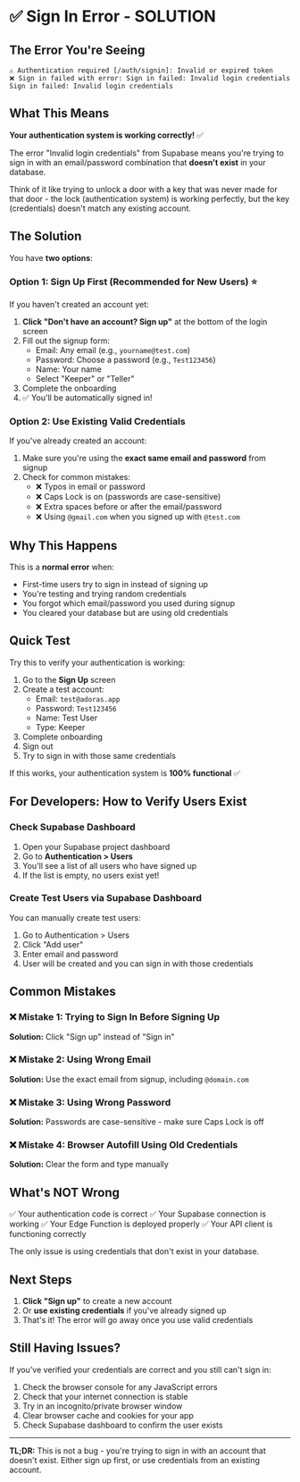 # ✅ Sign In Error - SOLUTION

## The Error You're Seeing

```
⚠️ Authentication required [/auth/signin]: Invalid or expired token
❌ Sign in failed with error: Sign in failed: Invalid login credentials
Sign in failed: Invalid login credentials
```

## What This Means

**Your authentication system is working correctly!** ✅

The error "Invalid login credentials" from Supabase means you're trying to sign in with an email/password combination that **doesn't exist** in your database.

Think of it like trying to unlock a door with a key that was never made for that door - the lock (authentication system) is working perfectly, but the key (credentials) doesn't match any existing account.

## The Solution

You have **two options**:

### Option 1: Sign Up First (Recommended for New Users) ⭐

If you haven't created an account yet:

1. **Click "Don't have an account? Sign up"** at the bottom of the login screen
2. Fill out the signup form:
   - Email: Any email (e.g., `yourname@test.com`)
   - Password: Choose a password (e.g., `Test123456`)
   - Name: Your name
   - Select "Keeper" or "Teller"
3. Complete the onboarding
4. ✅ You'll be automatically signed in!

### Option 2: Use Existing Valid Credentials

If you've already created an account:

1. Make sure you're using the **exact same email and password** from signup
2. Check for common mistakes:
   - ❌ Typos in email or password
   - ❌ Caps Lock is on (passwords are case-sensitive)
   - ❌ Extra spaces before or after the email/password
   - ❌ Using `@gmail.com` when you signed up with `@test.com`

## Why This Happens

This is a **normal error** when:
- First-time users try to sign in instead of signing up
- You're testing and trying random credentials
- You forgot which email/password you used during signup
- You cleared your database but are using old credentials

## Quick Test

Try this to verify your authentication is working:

1. Go to the **Sign Up** screen
2. Create a test account:
   - Email: `test@adoras.app`
   - Password: `Test123456`
   - Name: Test User
   - Type: Keeper
3. Complete onboarding
4. Sign out
5. Try to sign in with those same credentials

If this works, your authentication system is **100% functional** ✅

## For Developers: How to Verify Users Exist

### Check Supabase Dashboard

1. Open your Supabase project dashboard
2. Go to **Authentication > Users**
3. You'll see a list of all users who have signed up
4. If the list is empty, no users exist yet!

### Create Test Users via Supabase Dashboard

You can manually create test users:

1. Go to Authentication > Users
2. Click "Add user"
3. Enter email and password
4. User will be created and you can sign in with those credentials

## Common Mistakes

### ❌ Mistake 1: Trying to Sign In Before Signing Up
**Solution:** Click "Sign up" instead of "Sign in"

### ❌ Mistake 2: Using Wrong Email
**Solution:** Use the exact email from signup, including `@domain.com`

### ❌ Mistake 3: Using Wrong Password
**Solution:** Passwords are case-sensitive - make sure Caps Lock is off

### ❌ Mistake 4: Browser Autofill Using Old Credentials
**Solution:** Clear the form and type manually

## What's NOT Wrong

✅ Your authentication code is correct
✅ Your Supabase connection is working
✅ Your Edge Function is deployed properly
✅ Your API client is functioning correctly

The only issue is using credentials that don't exist in your database.

## Next Steps

1. **Click "Sign up"** to create a new account
2. Or **use existing credentials** if you've already signed up
3. That's it! The error will go away once you use valid credentials

## Still Having Issues?

If you've verified your credentials are correct and you still can't sign in:

1. Check the browser console for any JavaScript errors
2. Check that your internet connection is stable
3. Try in an incognito/private browser window
4. Clear browser cache and cookies for your app
5. Check Supabase dashboard to confirm the user exists

---

**TL;DR:** This is not a bug - you're trying to sign in with an account that doesn't exist. Either sign up first, or use credentials from an existing account.
